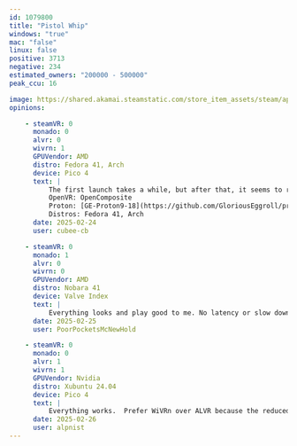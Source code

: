 ```yaml
---
id: 1079800
title: "Pistol Whip"
windows: "true"
mac: "false"
linux: false
positive: 3713
negative: 234
estimated_owners: "200000 - 500000"
peak_ccu: 16

image: https://shared.akamai.steamstatic.com/store_item_assets/steam/apps/1079800/header.jpg?t=1729189081
opinions:

    - steamVR: 0
      monado: 0
      alvr: 0
      wivrn: 1
      GPUVendor: AMD
      distro: Fedora 41, Arch
      device: Pico 4
      text: |
          The first launch takes a while, but after that, it seems to run perfectly fine.
          OpenVR: OpenComposite
          Proton: [GE-Proton9-18](https://github.com/GloriousEggroll/proton-ge-custom/releases/tag/GE-Proton9-18)
          Distros: Fedora 41, Arch
      date: 2025-02-24
      user: cubee-cb

    - steamVR: 0
      monado: 1
      alvr: 0
      wivrn: 0
      GPUVendor: AMD
      distro: Nobara 41
      device: Valve Index
      text: |
          Everything looks and play good to me. No latency or slow down for me.
      date: 2025-02-25
      user: PoorPocketsMcNewHold

    - steamVR: 0
      monado: 0
      alvr: 1
      wivrn: 1
      GPUVendor: Nvidia
      distro: Xubuntu 24.04
      device: Pico 4
      text: |
          Everything works.  Prefer WiVRn over ALVR because the reduced latency makes a difference in rhythm games.
      date: 2025-02-26
      user: alpnist
---
```

